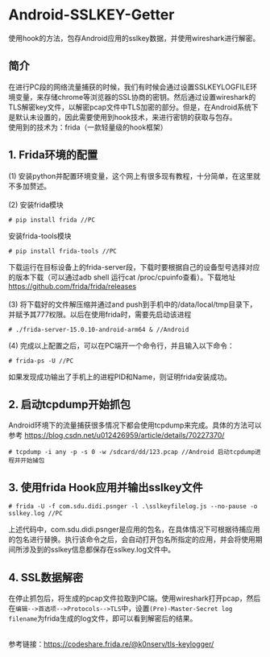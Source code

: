 # Android-SSLKEY-Getter
使用hook的方法，包存Android应用的sslkey数据，并使用wireshark进行解密。
## 简介
  在进行PC段的网络流量捕获的时候，我们有时候会通过设置SSLKEYLOGFILE环境变量，来存储chrome等浏览器的SSL协商的密钥。然后通过设置wireshark的TLS解密key文件，以解密pcap文件中TLS加密的部分。但是，在Android系统下是默认未设置的，因此需要使用到hook技术，来进行密钥的获取与包存。<br>
  使用到的技术为：frida（一款轻量级的hook框架）
## 1. Frida环境的配置
  (1) 安装python并配置环境变量，这个网上有很多现有教程，十分简单，在这里就不多加赘述。<br><br>
  (2) 安装frida模块
  ```
  # pip install frida //PC
  ```
  安装frida-tools模块
  ```
  # pip install frida-tools //PC
  ```
  下载运行在目标设备上的frida-server段，下载时要根据自己的设备型号选择对应的版本下载（可以通过adb shell 运行cat /proc/cpuinfo查看）。下载地址 https://github.com/frida/frida/releases <br><br>
  (3) 将下载好的文件解压缩并通过and push到手机中的/data/local/tmp目录下，并赋予其777权限。以后在使用frida时，需要先启动该进程
  ```
  # ./frida-server-15.0.10-android-arm64 & //Android
  ```
  (4) 完成以上配置之后，可以在PC端开一个命令行，并且输入以下命令：
  ```
  # frida-ps -U //PC
  ```
  如果发现成功输出了手机上的进程PID和Name，则证明frida安装成功。
## 2. 启动tcpdump开始抓包
  Android环境下的流量捕获很多情况下都会使用tcpdump来完成。具体的方法可以参考 https://blog.csdn.net/u012426959/article/details/70227370/
  ```
  # tcpdump -i any -p -s 0 -w /sdcard/dd/123.pcap //Android 启动tcpdump进程并开始捕包
  ```
## 3. 使用frida Hook应用并输出sslkey文件
  ```
  # frida -U -f com.sdu.didi.psnger -l .\sslkeyfilelog.js --no-pause -o sslkey.log //PC
  ```
  上述代码中，com.sdu.didi.psnger是应用的包名，在具体情况下可根据待捕应用的包名进行替换。执行该命令之后，会自动打开包名所指定的应用，并会将使用期间所涉及到的sslkey信息都保存在sslkey.log文件中。
## 4. SSL数据解密
  在停止抓包后，将生成的pcap文件拉取到PC端。使用wireshark打开pcap，然后在`编辑-->首选项-->Protocols-->TLS`中，设置`(Pre)-Master-Secret log filename`为frida生成的log文件，即可以看到解密后的结果。<br><br>

参考链接：https://codeshare.frida.re/@k0nserv/tls-keylogger/
